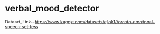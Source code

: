 # verbal_mood_detector
 Dataset_Link--https://www.kaggle.com/datasets/ejlok1/toronto-emotional-speech-set-tess
